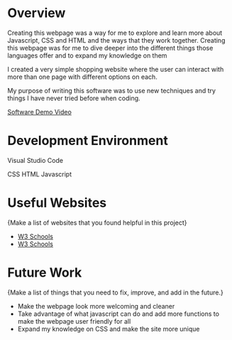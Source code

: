 # Overview

Creating this webpage was a way for me to explore and learn more about Javascript, CSS and HTML and the ways that they work together. Creating this webpage was for me to dive deeper into the different things those languages offer and to expand my knowledge on them

I created a very simple shopping website where the user can interact with more than one page with different options on each.

My purpose of writing this software was to use new techniques and try things I have never tried before when coding.

[Software Demo Video](https://youtu.be/2Y1VnSUhX6w)

# Development Environment

Visual Studio Code

CSS
HTML
Javascript


# Useful Websites

{Make a list of websites that you found helpful in this project}
* [W3 Schools](https://www.w3schools.com/jsref/event_onclick.asp)
* [W3 Schools](https://www.w3schools.com/tags/tag_button.asp)

# Future Work

{Make a list of things that you need to fix, improve, and add in the future.}
* Make the webpage look more welcoming and cleaner
* Take advantage of what javascript can do and add more functions to make the webpage user friendly for all
* Expand my knowledge on CSS and make the site more unique
